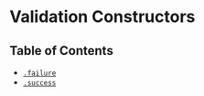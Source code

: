 # Validation Constructors

## Table of Contents

* [`.failure`](./failure.md)
* [`.success`](./success.md)
